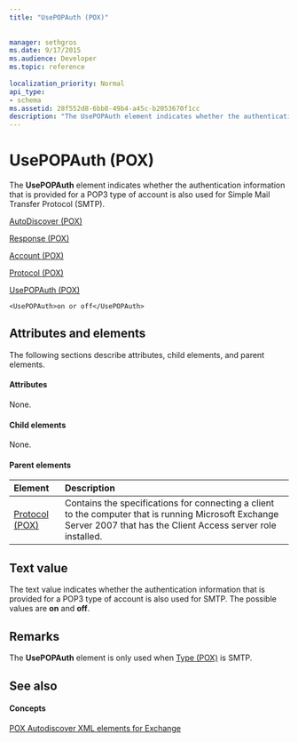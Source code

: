 ```yaml
---
title: "UsePOPAuth (POX)"
 
 
manager: sethgros
ms.date: 9/17/2015
ms.audience: Developer
ms.topic: reference
 
localization_priority: Normal
api_type:
- schema
ms.assetid: 28f552d8-6bb8-49b4-a45c-b2053670f1cc
description: "The UsePOPAuth element indicates whether the authentication information that is provided for a POP3 type of account is also used for Simple Mail Transfer Protocol (SMTP)."
---
```


# UsePOPAuth (POX)

The **UsePOPAuth** element indicates whether the authentication information that is provided for a POP3 type of account is also used for Simple Mail Transfer Protocol (SMTP). 
  
[AutoDiscover (POX)](autodiscover-pox.md)
  
[Response (POX)](response-pox.md)
  
[Account (POX)](account-pox.md)
  
[Protocol (POX)](protocol-pox.md)
  
[UsePOPAuth (POX)](usepopauth-pox.md)
  
```
<UsePOPAuth>on or off</UsePOPAuth>
```

## Attributes and elements

The following sections describe attributes, child elements, and parent elements.
  
#### Attributes

None.
  
#### Child elements

None.
  
#### Parent elements

|**Element**|**Description**|
|:-----|:-----|
|[Protocol (POX)](protocol-pox.md) <br/> |Contains the specifications for connecting a client to the computer that is running Microsoft Exchange Server 2007 that has the Client Access server role installed.  <br/> |
   
## Text value

The text value indicates whether the authentication information that is provided for a POP3 type of account is also used for SMTP. The possible values are **on** and **off**.
  
## Remarks

The **UsePOPAuth** element is only used when [Type (POX)](type-pox.md) is SMTP. 
  
## See also

#### Concepts

[POX Autodiscover XML elements for Exchange](pox-autodiscover-xml-elements-for-exchange.md)

